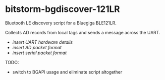 bitstorm-bgdiscover-121LR
=========================

Bluetooth LE discovery script for a Bluegiga BLE121LR.

Collects AD records from local tags and sends a message across the UART.

+ *insert UART hardware details*
+ *insert AD packet format*
+ *insert serial packet format*

TODO:
+ switch to BGAPI usage and eliminate script altogether
